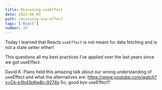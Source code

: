 ```yaml
---
title: Missusing useEffect
date: 2022-06-07
path: /missuing-use-effect
tags: ['React']
number: 39
---
```


Today I learned that Reacts `useEffect` is not meant for data fetching and is
not a state setter either!

This questions all my best practices I’ve applied over the last years since we
got useEffect.

David K. Piano held this amazing talk about our wrong understanding of useEffect
and what the alternatives are:
https://www.youtube.com/watch?v=Ck-e3hd3pKw&t=9274s So, good bye useEffect?
